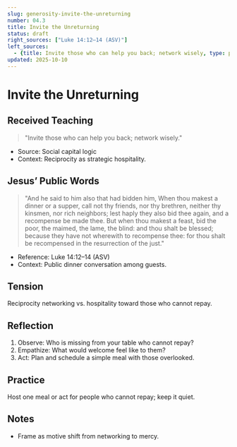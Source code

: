 ```yaml
---
slug: generosity-invite-the-unreturning
number: 04.3
title: Invite the Unreturning
status: draft
right_sources: ["Luke 14:12–14 (ASV)"]
left_sources:
  - {title: Invite those who can help you back; network wisely, type: paraphrase}
updated: 2025-10-10
---
```


# Invite the Unreturning

## Received Teaching
> "Invite those who can help you back; network wisely."
- Source: Social capital logic
- Context: Reciprocity as strategic hospitality.

## Jesus’ Public Words
> "And he said to him also that had bidden him, When thou makest a dinner or a supper, call not thy friends, nor thy brethren, neither thy kinsmen, nor rich neighbors; lest haply they also bid thee again, and a recompense be made thee. But when thou makest a feast, bid the poor, the maimed, the lame, the blind: and thou shalt be blessed; because they have not wherewith to recompense thee: for thou shalt be recompensed in the resurrection of the just."
- Reference: Luke 14:12–14 (ASV)
- Context: Public dinner conversation among guests.

## Tension
Reciprocity networking vs. hospitality toward those who cannot repay.

## Reflection
1. Observe: Who is missing from your table who cannot repay?
2. Empathize: What would welcome feel like to them?
3. Act: Plan and schedule a simple meal with those overlooked.

## Practice
Host one meal or act for people who cannot repay; keep it quiet.

## Notes
- Frame as motive shift from networking to mercy.
